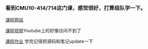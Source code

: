 ### 看到CMU10-414/714这门课，感觉很好，打算组队学一下。
 [课程网站](https://dlsyscourse.org/)
 
[课程视频](https://www.bilibili.com/video/BV1Rg4y137jH/?spm_id_from=333.337.search-card.all.click&vd_source=fc4fce5f83625e462e7f7c44f9174ad2)Youtube上的好像访问不到了

[课程作业](https://dlsyscourse.org/assignments/)
学完记得把源码和笔记update一下
